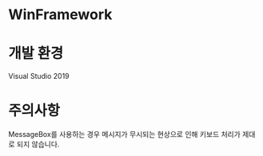 # WinFramework
  
# 개발 환경  
Visual Studio 2019  
  
# 주의사항  
MessageBox를 사용하는 경우 메시지가 무시되는 현상으로 인해 키보드 처리가 제대로 되지 않습니다.
